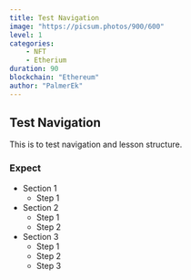 ```yaml
---
title: Test Navigation
image: "https://picsum.photos/900/600"
level: 1
categories:
    - NFT
    - Etherium
duration: 90
blockchain: "Ethereum"
author: "PalmerEk"
---
```


## Test Navigation

This is to test navigation and lesson structure.

### Expect

-   Section 1
    -   Step 1
-   Section 2
    -   Step 1
    -   Step 2
-   Section 3
    -   Step 1
    -   Step 2
    -   Step 3
